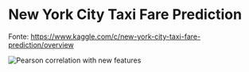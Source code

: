 # New York City Taxi Fare Prediction

Fonte: https://www.kaggle.com/c/new-york-city-taxi-fare-prediction/overview

<img src="figure/corr.png"
     alt="Pearson correlation with new features"
     style="float: left; margin-right: 10px;" />